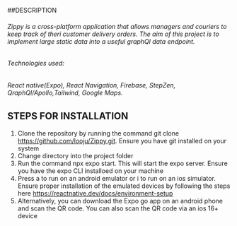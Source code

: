 ##DESCRIPTION
###### Zippy is a cross-platform application that allows managers and couriers to keep track of theri customer delivery orders. The aim of this project is to implement large static data into a useful graphQl data endpoint.
###### Technologies used:
###### React native(Expo), React Navigation, Firebase, StepZen, QraphQl/Apollo,Tailwind, Google Maps.


## STEPS FOR INSTALLATION
1. Clone the repository by running the command git clone https://github.com/looju/Zippy.git. Ensure you have git installed on your system
2. Change directory into the project folder
3. Run the command npx expo start. This will start the expo server. Ensure you have the expo CLI installoed on your machine
4. Press a to run on an android emulator or i to run on an ios simulator. Ensure proper installation of the emulated devices by following the steps here https://reactnative.dev/docs/environment-setup
5. Alternatively, you can download the Expo go app on an android phone and scan the QR code. You can also scan the QR code via an ios 16+ device




